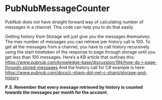 # PubNubMessageCounter
PubNub does not have straight forward way of calculating number of messages in a channel. This code can help you to do that easily.

Getting history from Storage will just give you the messages themselves. The max number of messages you can retrieve per history call is 100. To get all the messages from a channel, you have to call history recursively using the start timetoken of the response to page through storage until you get less than 100 messages.
Here’s a KB article that outlines this: https://www.pubnub.com/knowledge-base/discussion/194/how-do-i-page-through-stored-messages
And the history call for C# example is here: https://www.pubnub.com/docs/c-sharp-dot-net-c-sharp/storage-and-history

**P.S. Remember that every message retrieved by history is counted towards the messages per month for the account.**
